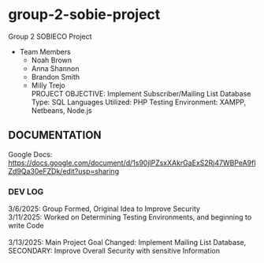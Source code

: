 # group-2-sobie-project
Group 2 SOBIECO Project
* Team Members
  - Noah Brown 
  - Anna Shannon
  - Brandon Smith
  - Milly Trejo  
PROJECT OBJECTIVE: Implement Subscriber/Mailing List Database
Type: SQL
Languages Utilized: PHP
Testing Environment: XAMPP, Netbeans, Node.js 


## DOCUMENTATION ##
Google Docs: https://docs.google.com/document/d/1s90jlPZsxXAkrGaExS2Rj47WBPeA9flZd9Qa30eFZDk/edit?usp=sharing


### DEV LOG ###
3/6/2025: Group Formed, Original Idea to Improve Security <br>
3/11/2025: Worked on Determining Testing Environments, and beginning to write Code <br>  
3/13/2025: Main Project Goal Changed: Implement Mailing List Database, SECONDARY: Improve Overall Security with sensitive Information <br>  
